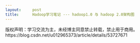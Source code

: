 ```yaml
---
layout:     post
title:      Hadoop学习笔记 --- hadoop1.0 与 hadoop 2.0架构图
---
```

<div id="article_content" class="article_content clearfix csdn-tracking-statistics" data-pid="blog" data-mod="popu_307" data-dsm="post">
								<div class="article-copyright">
					版权声明：学习交流为主，未经博主同意禁止转载，禁止用于商用。					https://blog.csdn.net/u012965373/article/details/53727671				</div>
								            <link rel="stylesheet" href="https://csdnimg.cn/release/phoenix/template/css/ck_htmledit_views-f76675cdea.css">
						<div class="htmledit_views" id="content_views">
                
<p><img src="https://img-blog.csdn.net/20161218145925353?watermark/2/text/aHR0cDovL2Jsb2cuY3Nkbi5uZXQvdTAxMjk2NTM3Mw==/font/5a6L5L2T/fontsize/400/fill/I0JBQkFCMA==/dissolve/70/gravity/Center" alt=""></p>
<p><br></p>
<p><br></p>
<p><br></p>
<p><img src="https://img-blog.csdn.net/20161218145940603?watermark/2/text/aHR0cDovL2Jsb2cuY3Nkbi5uZXQvdTAxMjk2NTM3Mw==/font/5a6L5L2T/fontsize/400/fill/I0JBQkFCMA==/dissolve/70/gravity/Center" alt=""><br></p>
            </div>
                </div>